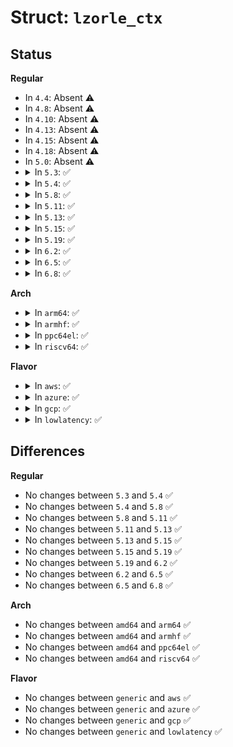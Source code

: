 # Struct: <code>lzorle_ctx</code>

## Status
<b>Regular</b>
<ul>
<li>
In <code>4.4</code>: Absent ⚠️
</li>
<li>
In <code>4.8</code>: Absent ⚠️
</li>
<li>
In <code>4.10</code>: Absent ⚠️
</li>
<li>
In <code>4.13</code>: Absent ⚠️
</li>
<li>
In <code>4.15</code>: Absent ⚠️
</li>
<li>
In <code>4.18</code>: Absent ⚠️
</li>
<li>
In <code>5.0</code>: Absent ⚠️
</li>
<li>
<details>
<summary>In <code>5.3</code>: ✅</summary>

```c
struct lzorle_ctx {
    void *lzorle_comp_mem;
};
```
</details>
</li>
<li>
<details>
<summary>In <code>5.4</code>: ✅</summary>

```c
struct lzorle_ctx {
    void *lzorle_comp_mem;
};
```
</details>
</li>
<li>
<details>
<summary>In <code>5.8</code>: ✅</summary>

```c
struct lzorle_ctx {
    void *lzorle_comp_mem;
};
```
</details>
</li>
<li>
<details>
<summary>In <code>5.11</code>: ✅</summary>

```c
struct lzorle_ctx {
    void *lzorle_comp_mem;
};
```
</details>
</li>
<li>
<details>
<summary>In <code>5.13</code>: ✅</summary>

```c
struct lzorle_ctx {
    void *lzorle_comp_mem;
};
```
</details>
</li>
<li>
<details>
<summary>In <code>5.15</code>: ✅</summary>

```c
struct lzorle_ctx {
    void *lzorle_comp_mem;
};
```
</details>
</li>
<li>
<details>
<summary>In <code>5.19</code>: ✅</summary>

```c
struct lzorle_ctx {
    void *lzorle_comp_mem;
};
```
</details>
</li>
<li>
<details>
<summary>In <code>6.2</code>: ✅</summary>

```c
struct lzorle_ctx {
    void *lzorle_comp_mem;
};
```
</details>
</li>
<li>
<details>
<summary>In <code>6.5</code>: ✅</summary>

```c
struct lzorle_ctx {
    void *lzorle_comp_mem;
};
```
</details>
</li>
<li>
<details>
<summary>In <code>6.8</code>: ✅</summary>

```c
struct lzorle_ctx {
    void *lzorle_comp_mem;
};
```
</details>
</li>
</ul>
<b>Arch</b>
<ul>
<li>
<details>
<summary>In <code>arm64</code>: ✅</summary>

```c
struct lzorle_ctx {
    void *lzorle_comp_mem;
};
```
</details>
</li>
<li>
<details>
<summary>In <code>armhf</code>: ✅</summary>

```c
struct lzorle_ctx {
    void *lzorle_comp_mem;
};
```
</details>
</li>
<li>
<details>
<summary>In <code>ppc64el</code>: ✅</summary>

```c
struct lzorle_ctx {
    void *lzorle_comp_mem;
};
```
</details>
</li>
<li>
<details>
<summary>In <code>riscv64</code>: ✅</summary>

```c
struct lzorle_ctx {
    void *lzorle_comp_mem;
};
```
</details>
</li>
</ul>
<b>Flavor</b>
<ul>
<li>
<details>
<summary>In <code>aws</code>: ✅</summary>

```c
struct lzorle_ctx {
    void *lzorle_comp_mem;
};
```
</details>
</li>
<li>
<details>
<summary>In <code>azure</code>: ✅</summary>

```c
struct lzorle_ctx {
    void *lzorle_comp_mem;
};
```
</details>
</li>
<li>
<details>
<summary>In <code>gcp</code>: ✅</summary>

```c
struct lzorle_ctx {
    void *lzorle_comp_mem;
};
```
</details>
</li>
<li>
<details>
<summary>In <code>lowlatency</code>: ✅</summary>

```c
struct lzorle_ctx {
    void *lzorle_comp_mem;
};
```
</details>
</li>
</ul>

## Differences
<b>Regular</b>
<ul>
<li>
No changes between <code>5.3</code> and <code>5.4</code> ✅
</li>
<li>
No changes between <code>5.4</code> and <code>5.8</code> ✅
</li>
<li>
No changes between <code>5.8</code> and <code>5.11</code> ✅
</li>
<li>
No changes between <code>5.11</code> and <code>5.13</code> ✅
</li>
<li>
No changes between <code>5.13</code> and <code>5.15</code> ✅
</li>
<li>
No changes between <code>5.15</code> and <code>5.19</code> ✅
</li>
<li>
No changes between <code>5.19</code> and <code>6.2</code> ✅
</li>
<li>
No changes between <code>6.2</code> and <code>6.5</code> ✅
</li>
<li>
No changes between <code>6.5</code> and <code>6.8</code> ✅
</li>
</ul>
<b>Arch</b>
<ul>
<li>
No changes between <code>amd64</code> and <code>arm64</code> ✅
</li>
<li>
No changes between <code>amd64</code> and <code>armhf</code> ✅
</li>
<li>
No changes between <code>amd64</code> and <code>ppc64el</code> ✅
</li>
<li>
No changes between <code>amd64</code> and <code>riscv64</code> ✅
</li>
</ul>
<b>Flavor</b>
<ul>
<li>
No changes between <code>generic</code> and <code>aws</code> ✅
</li>
<li>
No changes between <code>generic</code> and <code>azure</code> ✅
</li>
<li>
No changes between <code>generic</code> and <code>gcp</code> ✅
</li>
<li>
No changes between <code>generic</code> and <code>lowlatency</code> ✅
</li>
</ul>

